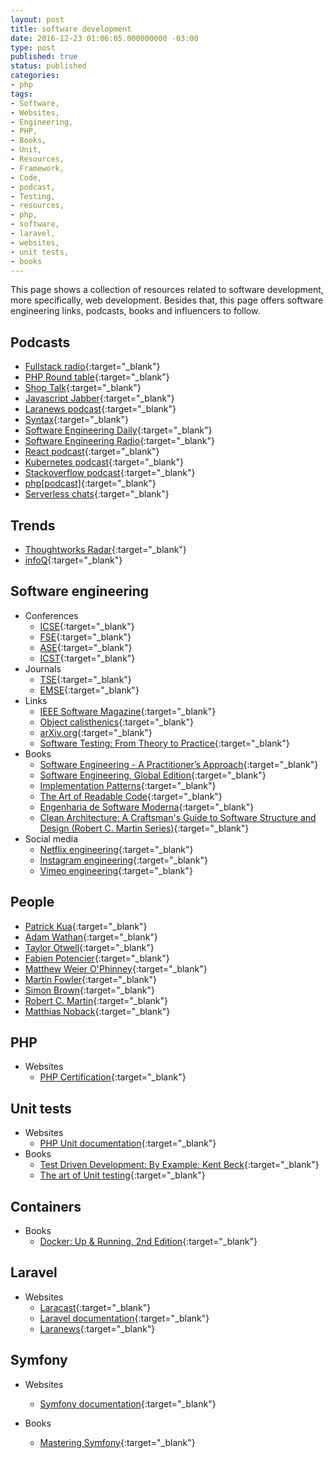 ```yaml
---
layout: post
title: software development
date: 2016-12-23 01:06:05.000000000 -03:00
type: post
published: true
status: published
categories:
- php
tags:
- Software,
- Websites,
- Engineering,
- PHP,
- Books,
- Unit,
- Resources,
- Framework,
- Code,
- podcast,
- Testing,
- resources,
- php,
- software,
- laravel,
- websites,
- unit tests,
- books
---
```


This page shows a collection of resources related to software development, more
specifically, web development. Besides that, this page offers software engineering
links, podcasts, books and influencers to follow.

## Podcasts

* [Fullstack radio](http://www.fullstackradio.com){:target="_blank"}
* [PHP Round table](https://www.phproundtable.com){:target="_blank"}
* [Shop Talk](http://shoptalkshow.com){:target="_blank"}
* [Javascript Jabber](https://devchat.tv/js-jabber){:target="_blank"}
* [Laranews podcast](https://laravel-news.com/podcast){:target="_blank"}
* [Syntax](https://syntax.fm){:target="_blank"}
* [Software Engineering Daily](https://softwareengineeringdaily.com){:target="_blank"}
* [Software Engineering Radio](http://www.se-radio.net){:target="_blank"}
* [React podcast](https://reactpodcast.simplecast.fm){:target="_blank"}
* [Kubernetes podcast](https://kubernetespodcast.com){:target="_blank"}
* [Stackoverflow podcast](https://stackoverflow.blog/podcast){:target="_blank"}
* [php[podcast]](https://www.phparch.com/podcast){:target="_blank"}
* [Serverless chats](https://www.serverlesschats.com){:target="_blank"}

## Trends

* [Thoughtworks Radar](https://www.thoughtworks.com/radar){:target="_blank"}
* [infoQ](https://www.infoq.com){:target="_blank"}

## Software engineering

* Conferences
  * [ICSE](https://twitter.com/ICSEconf){:target="_blank"}
  * [FSE](https://conf.researchr.org/series/fse){:target="_blank"}
  * [ASE](https://conf.researchr.org/home/ase-2020){:target="_blank"}
  * [ICST](https://icst2020.info){:target="_blank"}
* Journals
  * [TSE](https://ieeexplore.ieee.org/xpl/RecentIssue.jsp?punumber=32){:target="_blank"}
  * [EMSE](https://www.springer.com/journal/10664){:target="_blank"}
* Links
  * [IEEE Software Magazine](https://publications.computer.org/software-magazine){:target="_blank"}
  * [Object calisthenics](http://williamdurand.fr/2013/06/03/object-calisthenics){:target="_blank"}
  * [arXiv.org](https://arxiv.org/list/cs.SE/recent){:target="_blank"}
  * [Software Testing: From Theory to Practice](https://sttp.site){:target="_blank"}
* Books
  * [Software Engineering - A Practitioner’s Approach](http://www.vumultan.com/Books/CS605-Software%20Engineering%20Practitioner%E2%80%99s%20Approach%20%20by%20Roger%20S.%20Pressman%20.pdf){:target="_blank"}
  * [Software Engineering, Global Edition](https://www.amazon.com/Software-Engineering-Global-Ian-Sommerville/dp/1292096136){:target="_blank"}
  * [Implementation Patterns](https://www.amazon.com/Implementation-Patterns-Kent-Beck/dp/0321413091){:target="_blank"}
  * [The Art of Readable Code](https://www.amazon.com/Art-Readable-Code-Practical-Techniques/dp/0596802293){:target="_blank"}
  * [Engenharia de Software Moderna](https://engsoftmoderna.info){:target="_blank"}
  * [Clean Architecture: A Craftsman's Guide to Software Structure and Design (Robert C. Martin Series)](https://www.goodreads.com/book/show/18043011-clean-architecture){:target="_blank"}
* Social media
  * [Netflix engineering](https://netflixtechblog.com){:target="_blank"}
  * [Instagram engineering](https://instagram-engineering.com){:target="_blank"}
  * [Vimeo engineering](https://medium.com/vimeo-engineering-blog){:target="_blank"}

## People

* [Patrick Kua](https://www.thekua.com/atwork/2014/11/the-definition-of-a-tech-lead){:target="_blank"}
* [Adam Wathan](https://adamwathan.me){:target="_blank"}
* [Taylor Otwell](https://medium.com/@taylorotwell){:target="_blank"}
* [Fabien Potencier](http://fabien.potencier.org){:target="_blank"}
* [Matthew Weier O'Phinney](https://mwop.net){:target="_blank"}
* [Martin Fowler](https://martinfowler.com){:target="_blank"}
* [Simon Brown](http://www.codingthearchitecture.com/authors/sbrown){:target="_blank"}
* [Robert C. Martin](https://blog.cleancoder.com){:target="_blank"}
* [Matthias Noback](https://matthiasnoback.nl){:target="_blank"}

## PHP

* Websites
  * [PHP Certification](http://www.zend.com/en/services/certification/php-certification){:target="_blank"}

## Unit tests

* Websites
  * [PHP Unit documentation](https://phpunit.de/){:target="_blank"}
* Books
  * [Test Driven Development: By Example: Kent Beck](https://www.amazon.com/Test-Driven-Development-Kent-Beck/dp/0321146530){:target="_blank"}
  * [The art of Unit testing](http://www.cs.umss.edu.bo/doc/material/mat_gral_137/The%20Art%20of%20Unit%20Testing%20with%20Examples%20in%20.NET%20(Manning%202009){:target="_blank"}.pdf){:target="_blank"}

## Containers

* Books
  * [Docker: Up & Running, 2nd Edition](http://shop.oreilly.com/product/0636920153566.do){:target="_blank"}

## Laravel

* Websites
  * [Laracast](https://laracasts.com){:target="_blank"}
  * [Laravel documentation](https://laravel.com/docs){:target="_blank"}
  * [Laranews](https://laravel-news.com){:target="_blank"}

## Symfony

* Websites
  * [Symfony documentation](https://symfony.com/doc/current/index.html){:target="_blank"}

* Books
  * [Mastering Symfony](https://www.packtpub.com/web-development/mastering-symfony){:target="_blank"}